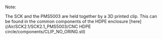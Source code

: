 Note:

The SCK and the PMS5003 are held together by a 3D printed clip. This can be found in the common components of the HDPE enclosure [here](/Air/SCK2.1/SCK2.1_PMS5003/CNC HDPE circle/components/CLIP_NO_ORING.stl)